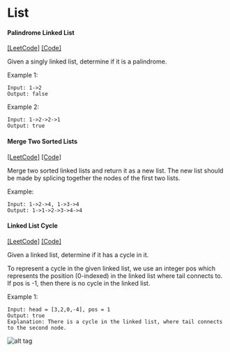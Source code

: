 # List

#### Palindrome Linked List
[[LeetCode]](https://leetcode.com/problems/palindrome-linked-list/)
[[Code]](https://github.com/markstock7/smash-algorithms/blob/master/src/main/scala/algorithms/list/List.scala#L162)

Given a singly linked list, determine if it is a palindrome.

Example 1:
```
Input: 1->2
Output: false
```

Example 2:
```
Input: 1->2->2->1
Output: true
```

#### Merge Two Sorted Lists
[[LeetCode]](https://leetcode.com/problems/merge-two-sorted-lists/)
[[Code]](https://github.com/markstock7/smash-algorithms/blob/master/src/main/scala/algorithms/list/MergeTwoSortedLists.scala#L4)

Merge two sorted linked lists and return it as a new list. The new list should be made by splicing together the nodes of the first two lists.

Example:
```
Input: 1->2->4, 1->3->4
Output: 1->1->2->3->4->4
```

#### Linked List Cycle

[[LeetCode]](https://leetcode.com/problems/linked-list-cycle/)
[[Code]](https://github.com/markstock7/smash-algorithms/blob/master/src/main/scala/algorithms/list/LinkedListCycle.scala#L4)

Given a linked list, determine if it has a cycle in it.

To represent a cycle in the given linked list, we use an integer pos which represents the position (0-indexed) in the linked list where tail connects to. If pos is -1, then there is no cycle in the linked list.

 
Example 1:
```
Input: head = [3,2,0,-4], pos = 1
Output: true
Explanation: There is a cycle in the linked list, where tail connects to the second node.
```
![alt tag](https://assets.leetcode.com/uploads/2018/12/07/circularlinkedlist.png) 